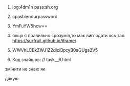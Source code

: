 1.  log:4dm1n
    pass:sh.org

2.  cpasbiendurpassword

3.  YmFuYW5hcw==

4.  якщо я правильно зрозумів,то має виглядати ось так:
    https://surfruit.github.io/iframe/

5.  WWVhLCBkZWJ1Z2dlciBpcyB0aGUga2V5

6.  Код знайшов:
    // task\_\_6.html

змінити не знаю як

дякую
